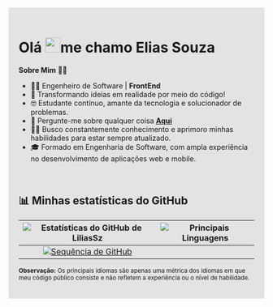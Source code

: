 <!-- Altere o valor da cor no atributo "style" -->
<div style="background-color: rgba(0, 0, 0, 0.1); padding: 20px;">
 
 <h1 >Olá <img src="https://raw.githubusercontent.com/MartinHeinz/MartinHeinz/master/wave.gif" width="30px">me chamo Elias Souza</h1>

  **Sobre Mim** 👨‍💻
  - 👨‍💻 Engenheiro de Software | <b>FrontEnd</b>
  - 📜 Transformando ideias em realidade por meio do código!
  - 🤓 Estudante contínuo, amante da tecnologia e solucionador de problemas.
  - 💬 Pergunte-me sobre qualquer coisa **[Aqui](https://github.com/liliassz/liliassz/issues)**
  - 👨‍🎓 Busco constantemente conhecimento e aprimoro minhas habilidades para estar sempre atualizado.
  - 🎓 Formado em Engenharia de Software, com ampla experiência no desenvolvimento de aplicações web e mobile.

  <br>

## 📊 Minhas estatísticas do GitHub

| ![Estatísticas do GitHub de LiliasSz](https://github-readme-stats.vercel.app/api?username=liliassz&show_icons=true&theme=tokyonight&) | ![Principais Linguagens](https://github-readme-stats.vercel.app/api/top-langs/?username=liliassz&layout=donut&theme=tokyonight&langs_count=5&title=Principais%20Linguagens) |
| :-------------: | :-------------: |
| [![Sequência de GitHub](https://github-readme-streak-stats.herokuapp.com?user=liliassz&theme=tokyonight&dates=05DD3C)](https://git.io/streak-stats)

<sub><b>Observação:</b> Os principais idiomas são apenas uma métrica dos idiomas em que meu código público consiste e não refletem a experiência ou o nível de habilidade.</sub>

